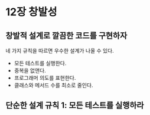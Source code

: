 # 12장 창발성

## 창발적 설계로 깔끔한 코드를 구현하자

네 가지 규칙을 따르면 우수한 설계가 나올 수 있다.

- 모든 테스트를 실행한다.
- 중복을 없앤다.
- 프로그래머 의도를 표현한다.
- 클래스와 메서드 수를 최소로 줄인다.

## 단순한 설계 규칙 1: 모든 테스트를 실행하라

